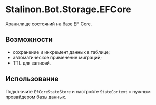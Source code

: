 # Stalinon.Bot.Storage.EFCore

Хранилище состояний на базе EF Core.

## Возможности
- сохранение и инкремент данных в таблице;
- автоматическое применение миграций;
- TTL для записей.

## Использование
Подключите `EfCoreStateStore` и настройте `StateContext` с нужным провайдером базы данных.
